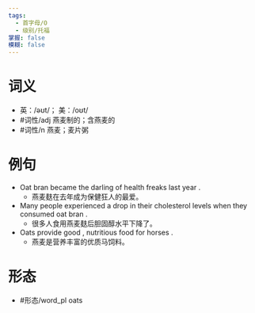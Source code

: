 ```yaml
---
tags:
  - 首字母/O
  - 级别/托福
掌握: false
模糊: false
---
```

# 词义
- 英：/əʊt/； 美：/oʊt/
- #词性/adj  燕麦制的；含燕麦的
- #词性/n  燕麦；麦片粥
# 例句
- Oat bran became the darling of health freaks last year .
	- 燕麦麸在去年成为保健狂人的最爱。
- Many people experienced a drop in their cholesterol levels when they consumed oat bran .
	- 很多人食用燕麦麸后胆固醇水平下降了。
- Oats provide good , nutritious food for horses .
	- 燕麦是营养丰富的优质马饲料。
# 形态
- #形态/word_pl oats
